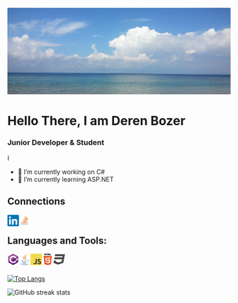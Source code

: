 
![Junior Developer](https://raw.githubusercontent.com/DerenB/DerenB/main/Banner_Picture.jpg)

# Hello There, I am Deren Bozer
### Junior Developer & Student

I 

- 🔭 I’m currently working on C# 
- 🌱 I’m currently learning ASP.NET 

## Connections
<a href="https://www.linkedin.com/in/deren-bozer/" target="_blank"><img align="left" alt="LinkedIn" width="26px" height="26px" src="https://raw.githubusercontent.com/DerenB/DerenB/main/linkedin.png" /></a>
<a href="https://stackoverflow.com/users/11200351/deren-bozer" target="_blank"><img align="left" alt="StackOverFlow" width="26px" height="26px" src="https://raw.githubusercontent.com/DerenB/DerenB/main/stack.png" /></a>
<br>


## Languages and Tools: 
<img align="left" alt="C#" width="26px" height="26px" src="https://raw.githubusercontent.com/DerenB/DerenB/main/csharp.png" />
<img align="left" alt="C#" width="26px" height="26px" src="https://raw.githubusercontent.com/DerenB/DerenB/main/java.png" />
<img align="left" alt="C#" width="26px" height="26px" src="https://raw.githubusercontent.com/DerenB/DerenB/main/javascript.png" />
<img align="left" alt="C#" width="26px" height="26px" src="https://raw.githubusercontent.com/DerenB/DerenB/main/html.png" />
<img align="left" alt="C#" width="26px" height="26px" src="https://raw.githubusercontent.com/DerenB/DerenB/main/css.png" />
<br>
<br>

[![Top Langs](https://github-readme-stats.vercel.app/api/top-langs/?username=DerenB)](https://github.com/anuraghazra/github-readme-stats)

![GitHub streak stats](https://github-readme-streak-stats.herokuapp.com/?user=DerenB)  

